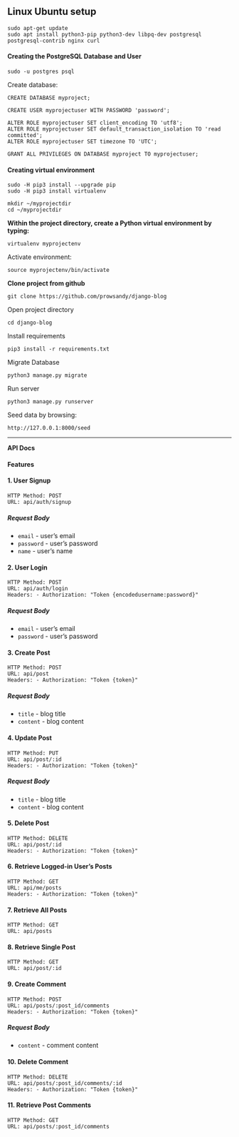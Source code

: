 ## Linux Ubuntu setup

    sudo apt-get update
    sudo apt install python3-pip python3-dev libpq-dev postgresql postgresql-contrib nginx curl

#### Creating the PostgreSQL Database and User

    sudo -u postgres psql
Create database:

    CREATE DATABASE myproject;
    
    CREATE USER myprojectuser WITH PASSWORD 'password';

    ALTER ROLE myprojectuser SET client_encoding TO 'utf8';
    ALTER ROLE myprojectuser SET default_transaction_isolation TO 'read committed';
    ALTER ROLE myprojectuser SET timezone TO 'UTC';

    GRANT ALL PRIVILEGES ON DATABASE myproject TO myprojectuser;

#### Creating virtual environment

    sudo -H pip3 install --upgrade pip
    sudo -H pip3 install virtualenv

    mkdir ~/myprojectdir
    cd ~/myprojectdir


**Within the project directory, create a Python virtual environment by typing:**

    virtualenv myprojectenv
Activate environment:

    source myprojectenv/bin/activate

**Clone project from github**

    git clone https://github.com/prowsandy/django-blog
Open project directory

    cd django-blog

Install requirements

    pip3 install -r requirements.txt

Migrate Database

    python3 manage.py migrate

Run server

    python3 manage.py runserver

Seed data by browsing:

    http://127.0.0.1:8000/seed

---
**API Docs**
#### Features
#### 1. User Signup

    HTTP Method: POST 
    URL: api/auth/signup

##### Request Body

-   `email`  - user’s email
-   `password`  - user’s password
-   `name`  - user’s name

#### 2. User Login

    HTTP Method: POST 
    URL: api/auth/login 
    Headers: - Authorization: "Token {encodedusername:password}"
##### Request Body

-   `email`  - user’s email
-   `password`  - user’s password

#### 3. Create Post

    HTTP Method: POST 
    URL: api/post 
    Headers: - Authorization: "Token {token}"
##### Request Body

-   `title`  - blog title
-   `content`  - blog content

#### 4. Update Post

    HTTP Method: PUT 
    URL: api/post/:id 
    Headers: - Authorization: "Token {token}"
##### Request Body

-   `title`  - blog title
-   `content`  - blog content

#### 5. Delete Post

    HTTP Method: DELETE 
    URL: api/post/:id 
    Headers: - Authorization: "Token {token}"
#### 6. Retrieve Logged-in User’s Posts

    HTTP Method: GET 
    URL: api/me/posts 
    Headers: - Authorization: "Token {token}"
#### 7. Retrieve All Posts

    HTTP Method: GET 
    URL: api/posts
#### 8. Retrieve Single Post

    HTTP Method: GET 
    URL: api/post/:id
#### 9. Create Comment

    HTTP Method: POST 
    URL: api/posts/:post_id/comments 
    Headers: - Authorization: "Token {token}"
##### Request Body
-   `content`  - comment content

#### 10. Delete Comment

    HTTP Method: DELETE 
    URL: api/posts/:post_id/comments/:id 
    Headers: - Authorization: "Token {token}"
#### 11. Retrieve Post Comments

    HTTP Method: GET 
    URL: api/posts/:post_id/comments

